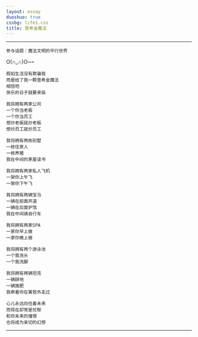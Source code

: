 ```yaml
---
layout: essay
duoshuo: true
cssbg: life1.css
title: 普希金魔法
---
```


----------
	参与话题：魔法文明的平行世界

O(∩_∩)O~~

	假如生活没有欺骗我
	而是给了我一颗普希金魔法
	相信吧
	快乐的日子就要来临

	我将拥有两家公司
	一个你当老板
	一个你当员工
	想炒老板就炒老板
	想炒员工就炒员工

	我将拥有两栋别墅
	一栋住家人
	一栋养猪
	我在中间的茅屋读书

	我将拥有两家私人飞机
	一架你上午飞
	一架你下午飞

	我将拥有两辆宝马
	一辆在前面开道
	一辆在后面护驾
	我在中间骑自行车

	我将拥有两家SPA
	一家你早上做
	一家你晚上做

	我将拥有两个游泳池
	一个我洗头
	一个我洗脚

	我将拥有两辆坦克
	一辆耕地
	一辆施肥
	我牵着你在篱笆外走过

	心儿永远向往着未来
	而现在却常是忧郁
	和你未来的憧憬
	也将成为亲切的幻想

---------

